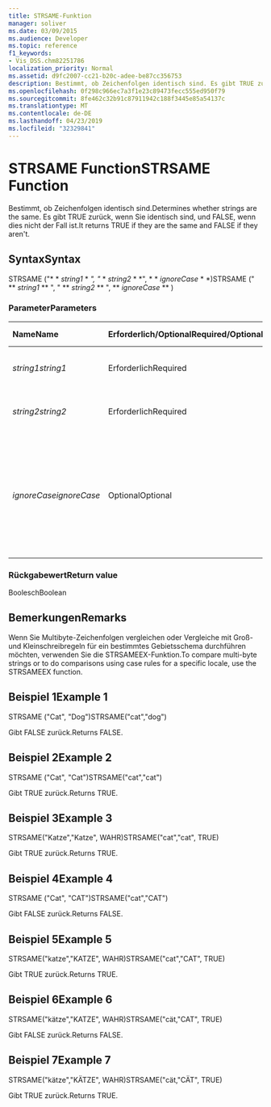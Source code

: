 ```yaml
---
title: STRSAME-Funktion
manager: soliver
ms.date: 03/09/2015
ms.audience: Developer
ms.topic: reference
f1_keywords:
- Vis_DSS.chm82251786
localization_priority: Normal
ms.assetid: d9fc2007-cc21-b20c-adee-be87cc356753
description: Bestimmt, ob Zeichenfolgen identisch sind. Es gibt TRUE zurück, wenn Sie identisch sind, und FALSE, wenn dies nicht der Fall ist.
ms.openlocfilehash: 0f298c966ec7a3f1e23c89473fecc555ed950f79
ms.sourcegitcommit: 8fe462c32b91c87911942c188f3445e85a54137c
ms.translationtype: MT
ms.contentlocale: de-DE
ms.lasthandoff: 04/23/2019
ms.locfileid: "32329841"
---
```

# <a name="strsame-function"></a><span data-ttu-id="71703-104">STRSAME Function</span><span class="sxs-lookup"><span data-stu-id="71703-104">STRSAME Function</span></span>

<span data-ttu-id="71703-105">Bestimmt, ob Zeichenfolgen identisch sind.</span><span class="sxs-lookup"><span data-stu-id="71703-105">Determines whether strings are the same.</span></span> <span data-ttu-id="71703-106">Es gibt TRUE zurück, wenn Sie identisch sind, und FALSE, wenn dies nicht der Fall ist.</span><span class="sxs-lookup"><span data-stu-id="71703-106">It returns TRUE if they are the same and FALSE if they aren't.</span></span> 
  
## <a name="syntax"></a><span data-ttu-id="71703-107">Syntax</span><span class="sxs-lookup"><span data-stu-id="71703-107">Syntax</span></span>

<span data-ttu-id="71703-108">STRSAME ("\* \* *string1* \* *", "* \* *string2* \* \*", \* \* *ignoreCase* \* \*)</span><span class="sxs-lookup"><span data-stu-id="71703-108">STRSAME (" \*\* *string1* \*\* ", " \*\* *string2* \*\* ", \*\* *ignoreCase* \*\* )</span></span> 
  
### <a name="parameters"></a><span data-ttu-id="71703-109">Parameter</span><span class="sxs-lookup"><span data-stu-id="71703-109">Parameters</span></span>

|<span data-ttu-id="71703-110">**Name**</span><span class="sxs-lookup"><span data-stu-id="71703-110">**Name**</span></span>|<span data-ttu-id="71703-111">**Erforderlich/Optional**</span><span class="sxs-lookup"><span data-stu-id="71703-111">**Required/Optional**</span></span>|<span data-ttu-id="71703-112">**Datentyp**</span><span class="sxs-lookup"><span data-stu-id="71703-112">**Data Type**</span></span>|<span data-ttu-id="71703-113">**Beschreibung**</span><span class="sxs-lookup"><span data-stu-id="71703-113">**Description**</span></span>|
|:-----|:-----|:-----|:-----|
| <span data-ttu-id="71703-114">_string1_</span><span class="sxs-lookup"><span data-stu-id="71703-114">_string1_</span></span> <br/> |<span data-ttu-id="71703-115">Erforderlich</span><span class="sxs-lookup"><span data-stu-id="71703-115">Required</span></span>  <br/> |<span data-ttu-id="71703-116">**String**</span><span class="sxs-lookup"><span data-stu-id="71703-116">**String**</span></span> <br/> |<span data-ttu-id="71703-117">Die erste zu vergleichende Zeichenfolge.</span><span class="sxs-lookup"><span data-stu-id="71703-117">The first string to compare.</span></span>  <br/> |
| <span data-ttu-id="71703-118">_string2_</span><span class="sxs-lookup"><span data-stu-id="71703-118">_string2_</span></span> <br/> |<span data-ttu-id="71703-119">Erforderlich</span><span class="sxs-lookup"><span data-stu-id="71703-119">Required</span></span>  <br/> |<span data-ttu-id="71703-120">**String**</span><span class="sxs-lookup"><span data-stu-id="71703-120">**String**</span></span> <br/> |<span data-ttu-id="71703-121">Die zweite zu vergleichende Zeichenfolge.</span><span class="sxs-lookup"><span data-stu-id="71703-121">The second string to compare.</span></span>  <br/> |
| <span data-ttu-id="71703-122">_ignoreCase_</span><span class="sxs-lookup"><span data-stu-id="71703-122">_ignoreCase_</span></span> <br/> |<span data-ttu-id="71703-123">Optional</span><span class="sxs-lookup"><span data-stu-id="71703-123">Optional</span></span>  <br/> |<span data-ttu-id="71703-124">**Boolean**</span><span class="sxs-lookup"><span data-stu-id="71703-124">**Boolean**</span></span> <br/> |<span data-ttu-id="71703-125">TRUE steht für "Groß- und Kleinschreibung ignorieren" und FALSE für "Groß- und Kleinschreibung berücksichtigen".</span><span class="sxs-lookup"><span data-stu-id="71703-125">TRUE to ignore the case and FALSE to compare the case.</span></span> <span data-ttu-id="71703-126">Die Standardeinstellung ist FALSE.</span><span class="sxs-lookup"><span data-stu-id="71703-126">The default is FALSE.</span></span>  <br/> |
   
### <a name="return-value"></a><span data-ttu-id="71703-127">Rückgabewert</span><span class="sxs-lookup"><span data-stu-id="71703-127">Return value</span></span>

<span data-ttu-id="71703-128">Boolesch</span><span class="sxs-lookup"><span data-stu-id="71703-128">Boolean</span></span>
  
## <a name="remarks"></a><span data-ttu-id="71703-129">Bemerkungen</span><span class="sxs-lookup"><span data-stu-id="71703-129">Remarks</span></span>

<span data-ttu-id="71703-130">Wenn Sie Multibyte-Zeichenfolgen vergleichen oder Vergleiche mit Groß- und Kleinschreibregeln für ein bestimmtes Gebietsschema durchführen möchten, verwenden Sie die STRSAMEEX-Funktion.</span><span class="sxs-lookup"><span data-stu-id="71703-130">To compare multi-byte strings or to do comparisons using case rules for a specific locale, use the STRSAMEEX function.</span></span>
  
## <a name="example-1"></a><span data-ttu-id="71703-131">Beispiel 1</span><span class="sxs-lookup"><span data-stu-id="71703-131">Example 1</span></span>

<span data-ttu-id="71703-132">STRSAME ("Cat", "Dog")</span><span class="sxs-lookup"><span data-stu-id="71703-132">STRSAME("cat","dog")</span></span>
  
<span data-ttu-id="71703-133">Gibt FALSE zurück.</span><span class="sxs-lookup"><span data-stu-id="71703-133">Returns FALSE.</span></span>
  
## <a name="example-2"></a><span data-ttu-id="71703-134">Beispiel 2</span><span class="sxs-lookup"><span data-stu-id="71703-134">Example 2</span></span>

<span data-ttu-id="71703-135">STRSAME ("Cat", "Cat")</span><span class="sxs-lookup"><span data-stu-id="71703-135">STRSAME("cat","cat")</span></span>
  
<span data-ttu-id="71703-136">Gibt TRUE zurück.</span><span class="sxs-lookup"><span data-stu-id="71703-136">Returns TRUE.</span></span>
  
## <a name="example-3"></a><span data-ttu-id="71703-137">Beispiel 3</span><span class="sxs-lookup"><span data-stu-id="71703-137">Example 3</span></span>

<span data-ttu-id="71703-138">STRSAME("Katze","Katze", WAHR)</span><span class="sxs-lookup"><span data-stu-id="71703-138">STRSAME("cat","cat", TRUE)</span></span>
  
<span data-ttu-id="71703-139">Gibt TRUE zurück.</span><span class="sxs-lookup"><span data-stu-id="71703-139">Returns TRUE.</span></span>
  
## <a name="example-4"></a><span data-ttu-id="71703-140">Beispiel 4</span><span class="sxs-lookup"><span data-stu-id="71703-140">Example 4</span></span>

<span data-ttu-id="71703-141">STRSAME ("Cat", "CAT")</span><span class="sxs-lookup"><span data-stu-id="71703-141">STRSAME("cat","CAT")</span></span>
  
<span data-ttu-id="71703-142">Gibt FALSE zurück.</span><span class="sxs-lookup"><span data-stu-id="71703-142">Returns FALSE.</span></span>
  
## <a name="example-5"></a><span data-ttu-id="71703-143">Beispiel 5</span><span class="sxs-lookup"><span data-stu-id="71703-143">Example 5</span></span>

<span data-ttu-id="71703-144">STRSAME("katze","KATZE", WAHR)</span><span class="sxs-lookup"><span data-stu-id="71703-144">STRSAME("cat","CAT", TRUE)</span></span>
  
<span data-ttu-id="71703-145">Gibt TRUE zurück.</span><span class="sxs-lookup"><span data-stu-id="71703-145">Returns TRUE.</span></span>
  
## <a name="example-6"></a><span data-ttu-id="71703-146">Beispiel 6</span><span class="sxs-lookup"><span data-stu-id="71703-146">Example 6</span></span>

<span data-ttu-id="71703-147">STRSAME("kätze","KATZE", WAHR)</span><span class="sxs-lookup"><span data-stu-id="71703-147">STRSAME("cät,"CAT", TRUE)</span></span>
  
<span data-ttu-id="71703-148">Gibt FALSE zurück.</span><span class="sxs-lookup"><span data-stu-id="71703-148">Returns FALSE.</span></span>
  
## <a name="example-7"></a><span data-ttu-id="71703-149">Beispiel 7</span><span class="sxs-lookup"><span data-stu-id="71703-149">Example 7</span></span>

<span data-ttu-id="71703-150">STRSAME("kätze","KÄTZE", WAHR)</span><span class="sxs-lookup"><span data-stu-id="71703-150">STRSAME("cät,"CÄT", TRUE)</span></span>
  
<span data-ttu-id="71703-151">Gibt TRUE zurück.</span><span class="sxs-lookup"><span data-stu-id="71703-151">Returns TRUE.</span></span>
  

